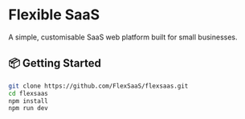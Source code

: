 # Flexible SaaS

A simple, customisable SaaS web platform built for small businesses.

## 📦 Getting Started

```bash
git clone https://github.com/FlexSaaS/flexsaas.git
cd flexsaas
npm install
npm run dev
```
